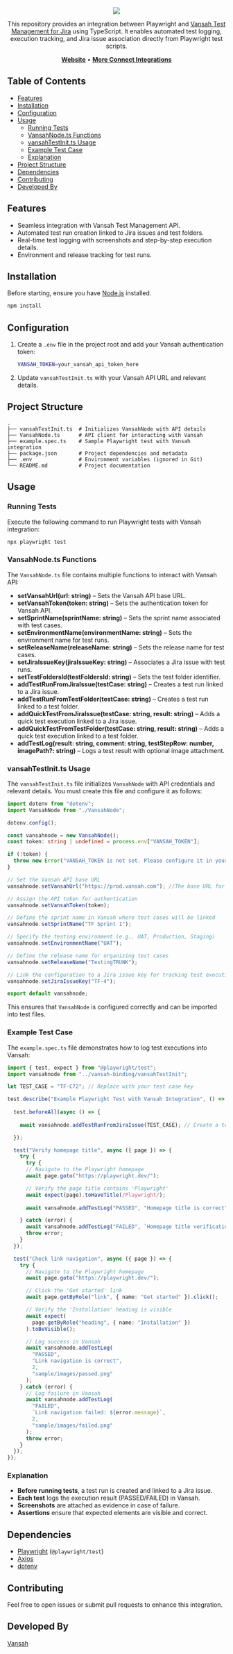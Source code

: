 <div align="center">
   <a href="https://vansah.com"><img src="https://vansah.com/app/logo/vansahjira-logo.svg" /></a><br>
</div>

<p align="center">This repository provides an integration between Playwright and <a href="https://vansah.com">Vansah Test Management for Jira</a> using TypeScript. It enables automated test logging, execution tracking, and Jira issue association directly from Playwright test scripts.</p>

<p align="center">
    <a href="https://vansah.com/"><b>Website</b></a> •
    <a href="https://vansah.com/connect-integrations/"><b>More Connect Integrations</b></a>
</p>

## Table of Contents

- [Features](#features)
- [Installation](#installation)
- [Configuration](#configuration)
- [Usage](#usage)
  - [Running Tests](#running-tests)
  - [VansahNode.ts Functions](#vansahnodets-functions)
  - [vansahTestInit.ts Usage](#vansahtestinitts-usage)
  - [Example Test Case](#example-test-case)
  - [Explanation](#explanation)
- [Project Structure](#project-structure)
- [Dependencies](#dependencies)
- [Contributing](#contributing)
- [Developed By](#developed-by)


## Features

- Seamless integration with Vansah Test Management API.
- Automated test run creation linked to Jira issues and test folders.
- Real-time test logging with screenshots and step-by-step execution details.
- Environment and release tracking for test runs.


## Installation

Before starting, ensure you have [Node.js](https://nodejs.org/) installed.

```sh
npm install
```

## Configuration

1. Create a `.env` file in the project root and add your Vansah authentication token:
   ```sh
   VANSAH_TOKEN=your_vansah_api_token_here
   ```
2. Update `vansahTestInit.ts` with your Vansah API URL and relevant details.


## Project Structure

```
.
├── vansahTestInit.ts  # Initializes VansahNode with API details
├── VansahNode.ts      # API client for interacting with Vansah
├── example.spec.ts    # Sample Playwright test with Vansah integration
├── package.json       # Project dependencies and metadata
├── .env               # Environment variables (ignored in Git)
└── README.md          # Project documentation
```

## Usage

### Running Tests

Execute the following command to run Playwright tests with Vansah integration:

```sh
npx playwright test
```

### VansahNode.ts Functions

The `VansahNode.ts` file contains multiple functions to interact with Vansah API:

- **setVansahUrl(url: string)** – Sets the Vansah API base URL.
- **setVansahToken(token: string)** – Sets the authentication token for Vansah API.
- **setSprintName(sprintName: string)** – Sets the sprint name associated with test cases.
- **setEnvironmentName(environmentName: string)** – Sets the environment name for test runs.
- **setReleaseName(releaseName: string)** – Sets the release name for test cases.
- **setJiraIssueKey(jiraIssueKey: string)** – Associates a Jira issue with test runs.
- **setTestFoldersId(testFoldersId: string)** – Sets the test folder identifier.
- **addTestRunFromJiraIssue(testCase: string)** – Creates a test run linked to a Jira issue.
- **addTestRunFromTestFolder(testCase: string)** – Creates a test run linked to a test folder.
- **addQuickTestFromJiraIssue(testCase: string, result: string)** – Adds a quick test execution linked to a Jira issue.
- **addQuickTestFromTestFolder(testCase: string, result: string)** – Adds a quick test execution linked to a test folder.
- **addTestLog(result: string, comment: string, testStepRow: number, imagePath?: string)** – Logs a test result with optional image attachment.

### vansahTestInit.ts Usage

The `vansahTestInit.ts` file initializes `VansahNode` with API credentials and relevant details. You must create this file and configure it as follows:

```ts
import dotenv from "dotenv";
import VansahNode from "./VansahNode";

dotenv.config();

const vansahnode = new VansahNode();
const token: string | undefined = process.env["VANSAH_TOKEN"];

if (!token) {
  throw new Error("VANSAH_TOKEN is not set. Please configure it in your environment or .env file.");
}

// Set the Vansah API base URL
vansahnode.setVansahUrl("https://prod.vansah.com"); //The base URL for your Vansah instance (e.g., `https://prod.vansah.com`) or Obtain your [Vansah Connect URL](https://help.vansah.com/en/articles/10407923-vansah-api-connect-url) from Vansah API Tokens

// Assign the API token for authentication
vansahnode.setVansahToken(token);

// Define the sprint name in Vansah where test cases will be linked
vansahnode.setSprintName("TF Sprint 1");

// Specify the testing environment (e.g., UAT, Production, Staging)
vansahnode.setEnvironmentName("UAT");

// Define the release name for organizing test cases
vansahnode.setReleaseName("TestingTRUNK");

// Link the configuration to a Jira issue key for tracking test execution
vansahnode.setJiraIssueKey("TF-4");

export default vansahnode;
```

This ensures that `VansahNode` is configured correctly and can be imported into test files.

### Example Test Case

The `example.spec.ts` file demonstrates how to log test executions into Vansah:

```ts
import { test, expect } from "@playwright/test";
import vansahnode from "../vansah-binding/vansahTestInit";

let TEST_CASE = "TF-C72"; // Replace with your test case key

test.describe("Example Playwright Test with Vansah Integration", () => {
  
  test.beforeAll(async () => {
    
    await vansahnode.addTestRunFromJiraIssue(TEST_CASE); // Create a test run before executing tests

  });

  test("Verify homepage title", async ({ page }) => {
    try {
      try {
      // Navigate to the Playwright homepage
      await page.goto("https://playwright.dev/");

      // Verify the page title contains 'Playwright'
      await expect(page).toHaveTitle(/Playwright/);
      
      await vansahnode.addTestLog("PASSED", "Homepage title is correct", 1, "sample/images/passed.png");   // Log success in Vansah

    } catch (error) {
      await vansahnode.addTestLog("FAILED", `Homepage title verification failed: ${error.message}`, 1, "sample/images/failed.png");  // Log failure in Vansah
      throw error;
    }
  });

  test("Check link navigation", async ({ page }) => {
    try {
      // Navigate to the Playwright homepage
      await page.goto("https://playwright.dev/");

      // Click the 'Get started' link
      await page.getByRole("link", { name: "Get started" }).click();

      // Verify the 'Installation' heading is visible
      await expect(
        page.getByRole("heading", { name: "Installation" })
      ).toBeVisible();

      // Log success in Vansah
      await vansahnode.addTestLog(
        "PASSED",
        "Link navigation is correct",
        2,
        "sample/images/passed.png"
      );
    } catch (error) {
      // Log failure in Vansah
      await vansahnode.addTestLog(
        "FAILED",
        `Link navigation failed: ${error.message}`,
        2,
        "sample/images/failed.png"
      );
      throw error;
    }
  });
});
```

### Explanation

- **Before running tests**, a test run is created and linked to a Jira issue.
- **Each test** logs the execution result (PASSED/FAILED) in Vansah.
- **Screenshots** are attached as evidence in case of failure.
- **Assertions** ensure that expected elements are visible and correct.


## Dependencies

- [Playwright](https://playwright.dev/) (`@playwright/test`)
- [Axios](https://axios-http.com/)
- [dotenv](https://www.npmjs.com/package/dotenv)

## Contributing

Feel free to open issues or submit pull requests to enhance this integration.

## Developed By

[Vansah](https://vansah.com/)


